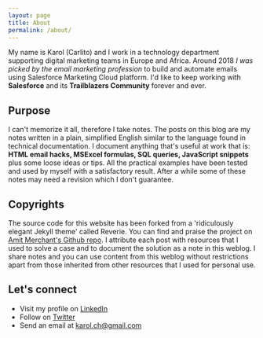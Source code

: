 ```yaml
---
layout: page
title: About
permalink: /about/
---
```


My name is Karol (Carlito) and I work in a technology department supporting digital marketing teams in Europe and Africa. Around 2018 *I was picked by the email marketing profession* to build and automate emails using Salesforce Marketing Cloud platform. I'd like to keep working with **Salesforce** and its **Trailblazers Community** forever and ever.

## Purpose

I can't memorize it all, therefore I take notes. The posts on this blog are my notes written in a plain, simplified English similar to the language found in technical documentation. I document anything that's useful at work that is: **HTML email hacks, MSExcel formulas, SQL queries, JavaScript snippets**  plus some loose ideas or tips. All the practical examples have been tested and used by myself with a satisfactory result. After a while some of these notes may need a revision which I don't guarantee.

## Copyrights

The source code for this website has been forked from a 'ridiculously elegant Jekyll theme' called Reverie. You can find and praise the project on [Amit Merchant's Github repo](https://github.com/amitmerchant1990/reverie).
I attribute each post with resources that I used to solve a case and to document the solution as a note in this weblog.
I share notes and you can use content from this weblog without restrictions apart from those inherited from other resources that I used for personal use.

## Let's connect
* Visit my profile on [LinkedIn](https://www.linkedin.com/in/karolcholewa/)
* Follow on [Twitter](https://twitter.com/karolcholewa)
* Send an email at karol.ch@gmail.com